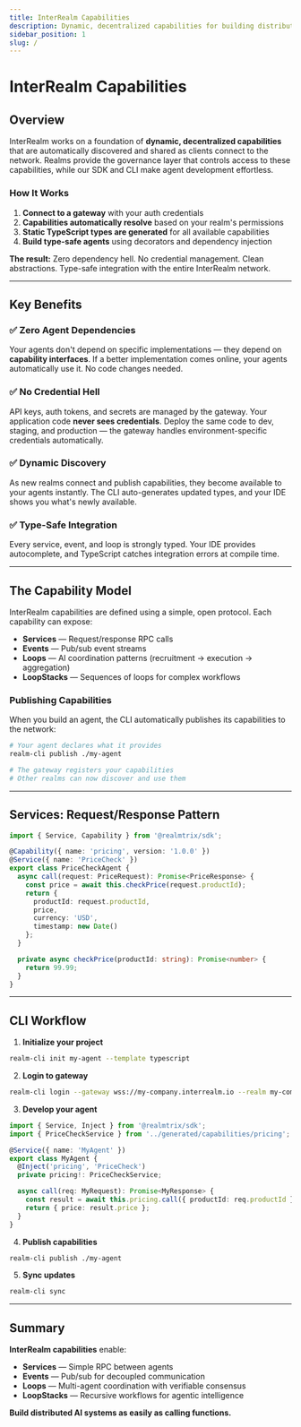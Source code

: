```yaml
---
title: InterRealm Capabilities
description: Dynamic, decentralized capabilities for building distributed AI systems with zero dependency hell and type-safe integration.
sidebar_position: 1
slug: /
---
```


# InterRealm Capabilities

## Overview

InterRealm works on a foundation of **dynamic, decentralized capabilities** that are automatically discovered and shared as clients connect to the network. Realms provide the governance layer that controls access to these capabilities, while our SDK and CLI make agent development effortless.

### How It Works

1. **Connect to a gateway** with your auth credentials
2. **Capabilities automatically resolve** based on your realm's permissions
3. **Static TypeScript types are generated** for all available capabilities
4. **Build type-safe agents** using decorators and dependency injection

**The result:** Zero dependency hell. No credential management. Clean abstractions. Type-safe integration with the entire InterRealm network.

---

## Key Benefits

### ✅ Zero Agent Dependencies
Your agents don't depend on specific implementations — they depend on **capability interfaces**. If a better implementation comes online, your agents automatically use it. No code changes needed.

### ✅ No Credential Hell
API keys, auth tokens, and secrets are managed by the gateway. Your application code **never sees credentials**. Deploy the same code to dev, staging, and production — the gateway handles environment-specific credentials automatically.

### ✅ Dynamic Discovery
As new realms connect and publish capabilities, they become available to your agents instantly. The CLI auto-generates updated types, and your IDE shows you what's newly available.

### ✅ Type-Safe Integration
Every service, event, and loop is strongly typed. Your IDE provides autocomplete, and TypeScript catches integration errors at compile time.

---

## The Capability Model

InterRealm capabilities are defined using a simple, open protocol. Each capability can expose:

- **Services** — Request/response RPC calls
- **Events** — Pub/sub event streams
- **Loops** — AI coordination patterns (recruitment → execution → aggregation)
- **LoopStacks** — Sequences of loops for complex workflows

### Publishing Capabilities

When you build an agent, the CLI automatically publishes its capabilities to the network:

```bash
# Your agent declares what it provides
realm-cli publish ./my-agent

# The gateway registers your capabilities
# Other realms can now discover and use them
```

---

## Services: Request/Response Pattern

```typescript
import { Service, Capability } from '@realmtrix/sdk';

@Capability({ name: 'pricing', version: '1.0.0' })
@Service({ name: 'PriceCheck' })
export class PriceCheckAgent {
  async call(request: PriceRequest): Promise<PriceResponse> {
    const price = await this.checkPrice(request.productId);
    return {
      productId: request.productId,
      price,
      currency: 'USD',
      timestamp: new Date()
    };
  }

  private async checkPrice(productId: string): Promise<number> {
    return 99.99;
  }
}
```

---

## CLI Workflow

1. **Initialize your project**
```bash
realm-cli init my-agent --template typescript
```

2. **Login to gateway**
```bash
realm-cli login --gateway wss://my-company.interrealm.io --realm my-company.production
```

3. **Develop your agent**
```typescript
import { Service, Inject } from '@realmtrix/sdk';
import { PriceCheckService } from '../generated/capabilities/pricing';

@Service({ name: 'MyAgent' })
export class MyAgent {
  @Inject('pricing', 'PriceCheck')
  private pricing!: PriceCheckService;

  async call(req: MyRequest): Promise<MyResponse> {
    const result = await this.pricing.call({ productId: req.productId });
    return { price: result.price };
  }
}
```

4. **Publish capabilities**
```bash
realm-cli publish ./my-agent
```

5. **Sync updates**
```bash
realm-cli sync
```

---

## Summary

**InterRealm capabilities** enable:
- **Services** — Simple RPC between agents
- **Events** — Pub/sub for decoupled communication
- **Loops** — Multi-agent coordination with verifiable consensus
- **LoopStacks** — Recursive workflows for agentic intelligence

**Build distributed AI systems as easily as calling functions.**

